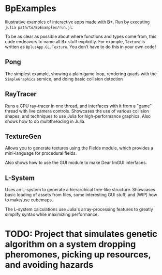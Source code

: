 # BpExamples

Illustrative examples of interactive apps [made with B+](https://github.com/heyx3/B-plus/). Run by executing `julia path/to/BpExamples/run.jl`.

To be as clear as possible about where functions and types come from, this code endeavors to name all B+ stuff explicitly. For example, `Texture` is written as `BplusApp.GL.Texture`. You don't have to do this in your own code!

## Pong

The simplest example, showing a plain game loop, rendering quads with the `SimpleGraphics` service, and doing basic collision detection

## RayTracer

Runs a CPU ray-tracer in one thread, and interfaces with it from a "game" thread with live camera controls.
Showcases the use of various collision shapes, and techniques to use Julia for high-performance graphics.
Also shows how to do multithreading in Julia.

## TextureGen

Allows you to generate textures using the Fields module, which provides a mini-language for procedural fields.

Also shows how to use the GUI module to make Dear ImGUI interfaces.

## L-System

Uses an L-system to generate a hierarchical tree-like structure.
Showcases basic loading of assets from files, some interesting GUI stuff, and (WIP) how to make/use cubemaps.

The L-system calculations use Julia's array-processing features to greatly simplify syntax while maximizing performance.

# TODO: Project that simulates genetic algorithm on a system dropping pheromones, picking up resources, and avoiding hazards